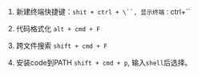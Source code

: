 1. 新建终端快捷键：` shit + ctrl + \``, 显示终端： `ctrl+\``

2. 代码格式化 `alt + cmd + F`

3. 跨文件搜索 `shift + cmd + F`
   
4. 安装code到PATH `shift + cmd + p`, 输入`shell`后选择。
